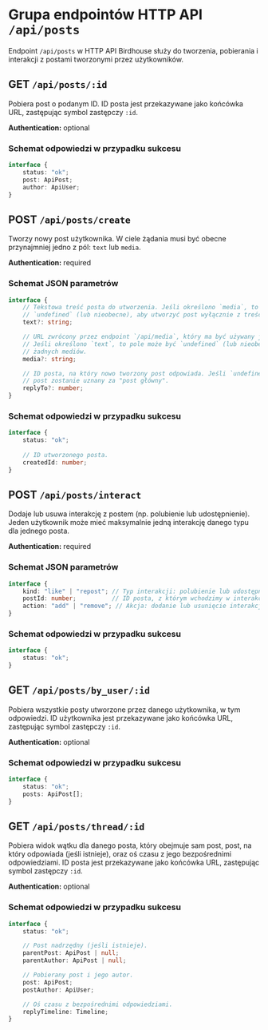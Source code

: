 # Grupa endpointów HTTP API `/api/posts`
Endpoint `/api/posts` w HTTP API Birdhouse służy do tworzenia, pobierania i interakcji z postami tworzonymi przez użytkowników.

## GET `/api/posts/:id`
Pobiera post o podanym ID. ID posta jest przekazywane jako końcówka URL, zastępując symbol zastępczy `:id`.

**Authentication:** optional

### Schemat odpowiedzi w przypadku sukcesu
```ts
interface {
    status: "ok";
    post: ApiPost;
    author: ApiUser;
}
```

## POST `/api/posts/create`
Tworzy nowy post użytkownika. W ciele żądania musi być obecne przynajmniej jedno z pól: `text` lub `media`.

**Authentication:** required

### Schemat JSON parametrów
```ts
interface {
    // Tekstowa treść posta do utworzenia. Jeśli określono `media`, to pole może być
    // `undefined` (lub nieobecne), aby utworzyć post wyłącznie z treścią multimedialną.
    text?: string;

    // URL zwrócony przez endpoint `/api/media`, który ma być używany jako treść multimedialna.
    // Jeśli określono `text`, to pole może być `undefined` (lub nieobecne), aby nie osadzać
    // żadnych mediów.
    media?: string;

    // ID posta, na który nowo tworzony post odpowiada. Jeśli `undefined` lub brak tego pola,
    // post zostanie uznany za "post główny".
    replyTo?: number;
}
```

### Schemat odpowiedzi w przypadku sukcesu
```ts
interface {
    status: "ok";
    
    // ID utworzonego posta.
    createdId: number;
}
```

## POST `/api/posts/interact`
Dodaje lub usuwa interakcję z postem (np. polubienie lub udostępnienie). Jeden użytkownik może mieć maksymalnie jedną interakcję danego typu dla jednego posta.

**Authentication:** required

### Schemat JSON parametrów
```ts
interface {
    kind: "like" | "repost"; // Typ interakcji: polubienie lub udostępnienie.
    postId: number;          // ID posta, z którym wchodzimy w interakcję.
    action: "add" | "remove"; // Akcja: dodanie lub usunięcie interakcji.
}
```

### Schemat odpowiedzi w przypadku sukcesu
```ts
interface {
    status: "ok";
}
```

## GET `/api/posts/by_user/:id`
Pobiera wszystkie posty utworzone przez danego użytkownika, w tym odpowiedzi. ID użytkownika jest przekazywane jako końcówka URL, zastępując symbol zastępczy `:id`.

**Authentication:** optional

### Schemat odpowiedzi w przypadku sukcesu
```ts
interface {
    status: "ok";
    posts: ApiPost[];
}
```

## GET `/api/posts/thread/:id`
Pobiera widok wątku dla danego posta, który obejmuje sam post, post, na który odpowiada (jeśli istnieje), oraz oś czasu z jego bezpośrednimi odpowiedziami. ID posta jest przekazywane jako końcówka URL, zastępując symbol zastępczy `:id`.

**Authentication:** optional

### Schemat odpowiedzi w przypadku sukcesu
```ts
interface {
    status: "ok";

    // Post nadrzędny (jeśli istnieje).
    parentPost: ApiPost | null;
    parentAuthor: ApiPost | null;

    // Pobierany post i jego autor.
    post: ApiPost;
    postAuthor: ApiUser;

    // Oś czasu z bezpośrednimi odpowiedziami.
    replyTimeline: Timeline;
}
```